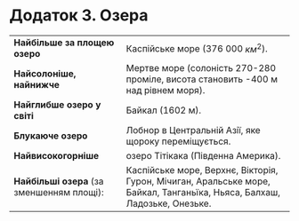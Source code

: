 # Додаток 3. Озера
| | |
| -- | -- |
| **Найбiльше за площею озеро** | Каспiйське море (376 000 $км^2$).
| **Найсолонiше, найнижче** | Мертве море (солонiсть 270-280 промiле, висота становить -400 м над рiвнем моря). |
| **Найглибше озеро у свiтi** | Байкал (1602 м).|
| **Блукаюче озеро** | Лобнор в Центральнiй Азiї, яке щороку перемiщується. |
| **Найвисокогорнiше** | озеро Тiтiкака (Пiвденна Америка).|
| **Найбiльшi озера** (за зменшенням площi): | Каспiйське море, Верхнє, Вiкторiя, Гурон, Мiчиган, Аральське море, Байкал, Танганьїка, Ньяса, Балхаш, Ладозьке, Онезьке. |